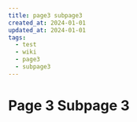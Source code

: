 ```yaml
---
title: page3 subpage3
created_at: 2024-01-01
updated_at: 2024-01-01
tags:
  - test
  - wiki
  - page3
  - subpage3
---
```


# Page 3 Subpage 3
